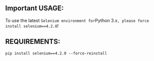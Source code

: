 ## Important USAGE:

To use the latest ` Selenium environment for `Python 3.x`, please force install selenium==4.2.0`!

## REQUIREMENTS: 

```nash
pip install selenium==4.2.0 --force-reinstall
```
